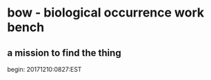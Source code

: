 # bow - biological occurrence work bench
## a mission to find the thing 
begin: 20171210:0827:EST


